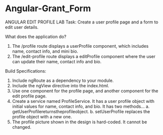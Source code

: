 # Angular-Grant_Form

ANGULAR EDIT PROFILE LAB
Task: Create a user profile page and a form to edit user details.

What does the application do?
1. The /profile route displays a userProfile component, which includes name, contact info, and mini bio.
2. The /edit-profile route displays a editProfile component where the user can update their name, contact info and bio.

Build Specifications:
1. Include ngRoute as a dependency to your module.
2. Include the ngView directive into the index.html.
3. Use one component for the profile page, and another component for the edit profile
page.
4. Create a service named ProfileService. It has a user profile object with initial values for
name, contact info, and bio. It has two methods...
a. getUserProfilereturnstheprofileobject.
b. setUserProfile replaces the profile object with a new one.
5. The profile picture shown in the design is hard-coded. It cannot be changed.
